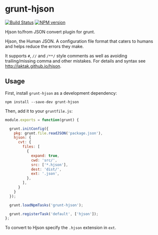# grunt-hjson

[![Build Status](https://img.shields.io/travis/laktak/grunt-hjson.svg?style=flat-square)](http://travis-ci.org/laktak/grunt-hjson)
[![NPM version](https://img.shields.io/npm/v/grunt-hjson.svg?style=flat-square)](http://www.npmjs.com/package/grunt-hjson)

Hjson to/from JSON convert plugin for grunt.

Hjson, the Human JSON. A configuration file format that caters to humans and helps reduce the errors they make.

It supports `#`, `//` and `/**/` style comments as well as avoiding trailing/missing comma and other mistakes. For details and syntax see http://laktak.github.io/hjson.

## Usage

First, install `grunt-hjson` as a development dependency:

```shell
npm install --save-dev grunt-hjson
```

Then, add it to your `gruntfile.js`:

```javascript
module.exports = function(grunt) {

  grunt.initConfig({
    pkg: grunt.file.readJSON('package.json'),
    hjson: {
      cvt: {
        files: [
          {
            expand: true,
            cwd: 'src/',
            src: ['*.hjson'],
            dest: 'dist/',
            ext: '.json',
          },
        ],
      }
    }
  });

  grunt.loadNpmTasks('grunt-hjson');

  grunt.registerTask('default', ['hjson']);
};
```

To convert to Hjson specify the `.hjson` extension in `ext`.
